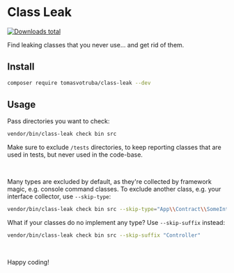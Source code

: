 # Class Leak

[![Downloads total](https://img.shields.io/packagist/dt/tomasvotruba/class-leak.svg?style=flat-square)](https://packagist.org/packages/tomasvotruba/class-leak/stats)

Find leaking classes that you never use... and get rid of them.

## Install

```bash
composer require tomasvotruba/class-leak --dev
```

## Usage

Pass directories you want to check:

```bash
vendor/bin/class-leak check bin src
```

Make sure to exclude `/tests` directories, to keep reporting classes that are used in tests, but never used in the code-base.

<br>

Many types are excluded by default, as they're collected by framework magic, e.g. console command classes. To exclude another class, e.g. your interface collector, use `--skip-type`:

```bash
vendor/bin/class-leak check bin src --skip-type="App\\Contract\\SomeInterface"
```

What if your classes do no implement any type? Use `--skip-suffix` instead:

```bash
vendor/bin/class-leak check bin src --skip-suffix "Controller"
```

<br>

Happy coding!
